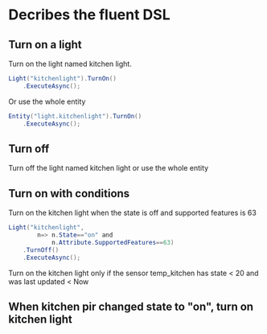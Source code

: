 ﻿
# Decribes the fluent DSL

## Turn on a light
Turn on the light named kitchen light.

```c#
Light("kitchenlight").TurnOn()
    .ExecuteAsync();
```
Or use the whole entity 
```c#
Entity("light.kitchenlight").TurnOn()
    .ExecuteAsync();
```

## Turn off
Turn off the light named kitchen light
or use the whole entity

## Turn on with conditions
Turn on the kitchen light when the state is off and supported features is 63
```c#
Light("kitchenlight", 
        n=> n.State=="on" and 
            n.Attribute.SupportedFeatures==63)
    .TurnOff()
    .ExecuteAsync();
```
Turn on the kitchen light only if the sensor temp_kitchen has state < 20 and was last updated < Now


## When kitchen pir changed state to "on", turn on kitchen light
```c#

```